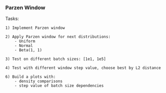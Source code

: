 ### Parzen Window

Tasks:

    1) Implement Parzen window

    2) Apply Parzen window for next distributions:
        - Uniform
        - Normal
        - Beta(1, 1)
        
    3) Test on different batch sizes: [1e1, 1e5]

    4) Test with different window step value, choose best by L2 distance

    6) Build a plots with:
        - density comparisons
        - step value of batch size dependencies
